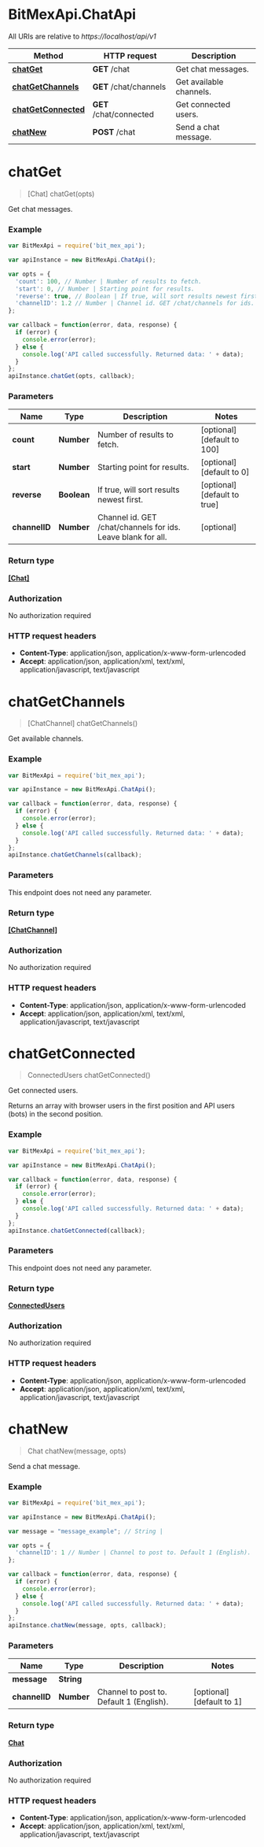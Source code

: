 # BitMexApi.ChatApi

All URIs are relative to *https://localhost/api/v1*

Method | HTTP request | Description
------------- | ------------- | -------------
[**chatGet**](ChatApi.md#chatGet) | **GET** /chat | Get chat messages.
[**chatGetChannels**](ChatApi.md#chatGetChannels) | **GET** /chat/channels | Get available channels.
[**chatGetConnected**](ChatApi.md#chatGetConnected) | **GET** /chat/connected | Get connected users.
[**chatNew**](ChatApi.md#chatNew) | **POST** /chat | Send a chat message.


<a name="chatGet"></a>
# **chatGet**
> [Chat] chatGet(opts)

Get chat messages.

### Example
```javascript
var BitMexApi = require('bit_mex_api');

var apiInstance = new BitMexApi.ChatApi();

var opts = { 
  'count': 100, // Number | Number of results to fetch.
  'start': 0, // Number | Starting point for results.
  'reverse': true, // Boolean | If true, will sort results newest first.
  'channelID': 1.2 // Number | Channel id. GET /chat/channels for ids. Leave blank for all.
};

var callback = function(error, data, response) {
  if (error) {
    console.error(error);
  } else {
    console.log('API called successfully. Returned data: ' + data);
  }
};
apiInstance.chatGet(opts, callback);
```

### Parameters

Name | Type | Description  | Notes
------------- | ------------- | ------------- | -------------
 **count** | **Number**| Number of results to fetch. | [optional] [default to 100]
 **start** | **Number**| Starting point for results. | [optional] [default to 0]
 **reverse** | **Boolean**| If true, will sort results newest first. | [optional] [default to true]
 **channelID** | **Number**| Channel id. GET /chat/channels for ids. Leave blank for all. | [optional] 

### Return type

[**[Chat]**](Chat.md)

### Authorization

No authorization required

### HTTP request headers

 - **Content-Type**: application/json, application/x-www-form-urlencoded
 - **Accept**: application/json, application/xml, text/xml, application/javascript, text/javascript

<a name="chatGetChannels"></a>
# **chatGetChannels**
> [ChatChannel] chatGetChannels()

Get available channels.

### Example
```javascript
var BitMexApi = require('bit_mex_api');

var apiInstance = new BitMexApi.ChatApi();

var callback = function(error, data, response) {
  if (error) {
    console.error(error);
  } else {
    console.log('API called successfully. Returned data: ' + data);
  }
};
apiInstance.chatGetChannels(callback);
```

### Parameters
This endpoint does not need any parameter.

### Return type

[**[ChatChannel]**](ChatChannel.md)

### Authorization

No authorization required

### HTTP request headers

 - **Content-Type**: application/json, application/x-www-form-urlencoded
 - **Accept**: application/json, application/xml, text/xml, application/javascript, text/javascript

<a name="chatGetConnected"></a>
# **chatGetConnected**
> ConnectedUsers chatGetConnected()

Get connected users.

Returns an array with browser users in the first position and API users (bots) in the second position.

### Example
```javascript
var BitMexApi = require('bit_mex_api');

var apiInstance = new BitMexApi.ChatApi();

var callback = function(error, data, response) {
  if (error) {
    console.error(error);
  } else {
    console.log('API called successfully. Returned data: ' + data);
  }
};
apiInstance.chatGetConnected(callback);
```

### Parameters
This endpoint does not need any parameter.

### Return type

[**ConnectedUsers**](ConnectedUsers.md)

### Authorization

No authorization required

### HTTP request headers

 - **Content-Type**: application/json, application/x-www-form-urlencoded
 - **Accept**: application/json, application/xml, text/xml, application/javascript, text/javascript

<a name="chatNew"></a>
# **chatNew**
> Chat chatNew(message, opts)

Send a chat message.

### Example
```javascript
var BitMexApi = require('bit_mex_api');

var apiInstance = new BitMexApi.ChatApi();

var message = "message_example"; // String | 

var opts = { 
  'channelID': 1 // Number | Channel to post to. Default 1 (English).
};

var callback = function(error, data, response) {
  if (error) {
    console.error(error);
  } else {
    console.log('API called successfully. Returned data: ' + data);
  }
};
apiInstance.chatNew(message, opts, callback);
```

### Parameters

Name | Type | Description  | Notes
------------- | ------------- | ------------- | -------------
 **message** | **String**|  | 
 **channelID** | **Number**| Channel to post to. Default 1 (English). | [optional] [default to 1]

### Return type

[**Chat**](Chat.md)

### Authorization

No authorization required

### HTTP request headers

 - **Content-Type**: application/json, application/x-www-form-urlencoded
 - **Accept**: application/json, application/xml, text/xml, application/javascript, text/javascript

